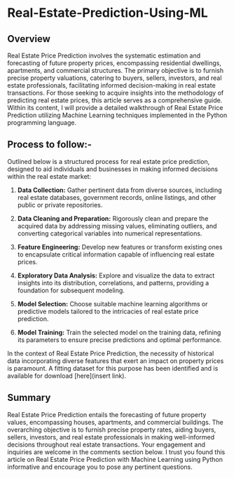 # Real-Estate-Prediction-Using-ML
## Overview
Real Estate Price Prediction involves the systematic estimation and forecasting of future property prices, encompassing residential dwellings, apartments, and commercial structures. The primary objective is to furnish precise property valuations, catering to buyers, sellers, investors, and real estate professionals, facilitating informed decision-making in real estate transactions. For those seeking to acquire insights into the methodology of predicting real estate prices, this article serves as a comprehensive guide. Within its content, I will provide a detailed walkthrough of Real Estate Price Prediction utilizing Machine Learning techniques implemented in the Python programming language.
## Process to follow:-
Outlined below is a structured process for real estate price prediction, designed to aid individuals and businesses in making informed decisions within the real estate market:

1. **Data Collection:** Gather pertinent data from diverse sources, including real estate databases, government records, online listings, and other public or private repositories.

2. **Data Cleaning and Preparation:** Rigorously clean and prepare the acquired data by addressing missing values, eliminating outliers, and converting categorical variables into numerical representations.

3. **Feature Engineering:** Develop new features or transform existing ones to encapsulate critical information capable of influencing real estate prices.

4. **Exploratory Data Analysis:** Explore and visualize the data to extract insights into its distribution, correlations, and patterns, providing a foundation for subsequent modeling.

5. **Model Selection:** Choose suitable machine learning algorithms or predictive models tailored to the intricacies of real estate price prediction.

6. **Model Training:** Train the selected model on the training data, refining its parameters to ensure precise predictions and optimal performance.

In the context of Real Estate Price Prediction, the necessity of historical data incorporating diverse features that exert an impact on property prices is paramount. A fitting dataset for this purpose has been identified and is available for download [here](insert link).

## Summary
Real Estate Price Prediction entails the forecasting of future property values, encompassing houses, apartments, and commercial buildings. The overarching objective is to furnish precise property rates, aiding buyers, sellers, investors, and real estate professionals in making well-informed decisions throughout real estate transactions. Your engagement and inquiries are welcome in the comments section below. I trust you found this article on Real Estate Price Prediction with Machine Learning using Python informative and encourage you to pose any pertinent questions.
